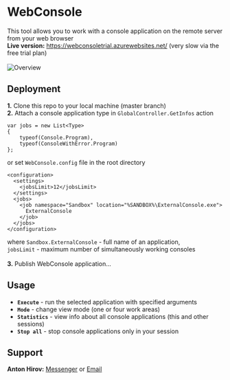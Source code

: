 # WebConsole
This tool allows you to work with a console application on the remote server from your web browser<br />
**Live version:** https://webconsoletrial.azurewebsites.net/ (very slow via the free trial plan)<br /><br />
![Overview](https://github.com/hirov-anton/web-console/blob/master/content/overview.gif)
## Deployment
**1.** Clone this repo to your local machine (master branch)<br />
**2.** Attach a console application type in `GlobalController.GetInfos` action<br />
```
var jobs = new List<Type>
{
    typeof(Console.Program),
    typeof(ConsoleWithError.Program)
};
```
or set `WebConsole.config` file in the root directory
```
<configuration>
  <settings>
    <jobsLimit>12</jobsLimit>
  </settings>
  <jobs>
    <job namespace="Sandbox" location="%SANDBOX%\ExternalConsole.exe">
      ExternalConsole
    </job>
  </jobs>
</configuration>
```
where `Sandbox.ExternalConsole` - full name of an application,<br />
`jobsLimit` - maximum number of simultaneously working consoles<br /><br />
**3.** Publish WebConsole application...

## Usage
- **`Execute`** - run the selected application with specified arguments<br />
- **`Mode`** - change view mode (one or four work areas)<br />
- **`Statistics`** - view info about all console applications (this and other sessions)<br />
- **`Stop all`** - stop console applications only in your session<br />

## Support
**Anton Hirov:** [Messenger](https://m.me/hirov.anton) or [Email](mailto:hirov.anton@yahoo.com)
